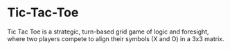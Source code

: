 # Tic-Tac-Toe
Tic Tac Toe is a strategic, turn-based grid game of logic and foresight, where two players compete to align their symbols (X and O) in a 3x3 matrix.
